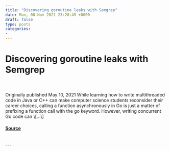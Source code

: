 ```yaml
---
title: "Discovering goroutine leaks with Semgrep"
date: Mon, 08 Nov 2021 23:28:45 +0000
draft: false
type: posts
categories: 
- 
---
```

# Discovering goroutine leaks with Semgrep

<br/>

<br/>
Originally published May 10, 2021 While learning how to write multithreaded code in Java or C++ can make computer science students reconsider their career choices, calling a function asynchronously in Go is just a matter of prefixing a function call with the go keyword. However, writing concurrent Go code can \[…\]

#### [Source](https://blog.trailofbits.com/2021/11/08/discovering-goroutine-leaks-with-semgrep/)

<br/>
---
